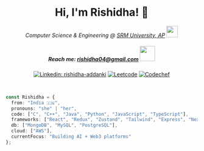 # <div align="center">Hi, I'm Rishidha! 👋</div>

<div align="center">
  <em>Computer Science & Engineering @ <a href="https://www.srmap.edu.in">SRM University, AP</a> <img src="https://media.giphy.com/media/fYSnHlufseco8Fh93Z/giphy.gif" width="30"></em>
</div>

<div align="center">
  
##### Reach me: rishidha04@gmail.com <img src="https://media.giphy.com/media/4QFArMJ28mCdlcsRyq/giphy.gif" width="40">

[![Linkedin: rishidha-addanki](https://img.shields.io/badge/LinkedIn-blue?style=flat&logo=linkedin&labelColor=blue&link=https://www.linkedin.com/in/rishidha-addanki/)](https://www.linkedin.com/in/rishidha-addanki/)
[![Leetcode](https://img.shields.io/badge/Leetcode-FFA116?style=flat&logo=leetcode&logoColor=white)](https://leetcode.com/u/rishidhaa/)
[![Codechef](https://img.shields.io/badge/Codechef-brown?style=flat&logo=codechef)](https://www.codechef.com/users/rishidhaa)

</div>

<br>

```typescript
const Rishidha = {
  from: "India 🇮🇳",
  pronouns: "she" | "her",
  code: ["C", "C++", "Java", "Python", "JavaScript", "TypeScript"],
  frameworks: ["React", "Redux", "Zustand", "Tailwind", "Express", "Next.js"],
  db: ["MongoDB", "MySQL", "PostgreSQL"],
  cloud: ["AWS"],
  currentFocus: "Building AI + Web3 platforms"
};
```
